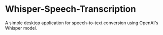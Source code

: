 # Whisper-Speech-Transcription
A simple desktop application for speech-to-text conversion using OpenAI's Whisper model.
